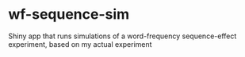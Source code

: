 # wf-sequence-sim
Shiny app that runs simulations of a word-frequency sequence-effect experiment, based on my actual experiment
